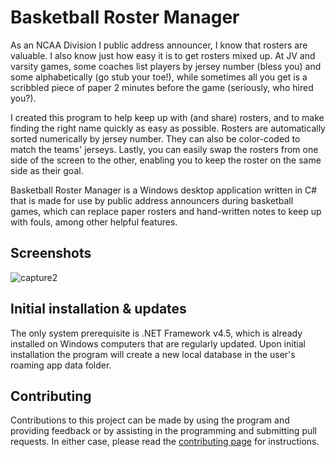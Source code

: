 Basketball Roster Manager
=========================

As an NCAA Division I public address announcer, I know that rosters are valuable.  I also know just how easy it is to get rosters mixed up.  At JV and varsity games, some coaches list players by jersey number (bless you) and some alphabetically (go stub your toe!), while sometimes all you get is a scribbled piece of paper 2 minutes before the game (seriously, who hired you?).

I created this program to help keep up with (and share) rosters, and to make finding the right name quickly as easy as possible.  Rosters are automatically sorted numerically by jersey number.  They can also be color-coded to match the teams' jerseys.  Lastly, you can easily swap the rosters from one side of the screen to the other, enabling you to keep the roster on the same side as their goal.

Basketball Roster Manager is a Windows desktop application written in C# that is made for use by public address announcers during basketball games, which can replace paper rosters and hand-written notes to keep up with fouls, among other helpful features.

## Screenshots 

![capture2](https://user-images.githubusercontent.com/2617394/105756731-9fcd1600-5f12-11eb-9963-4fb3c21e6dc9.png)

## Initial installation & updates

The only system prerequisite is .NET Framework v4.5, which is already installed on Windows computers that are regularly updated.  Upon initial installation the program will create a new local database in the user's roaming app data folder.

## Contributing 

Contributions to this project can be made by using the program and providing feedback or by assisting in the programming and submitting pull requests.  In either case, please read the [contributing page](https://github.com/JoshuaCarroll/BasketballRosterManager/blob/development/CONTRIBUTING.md) for instructions.

